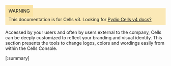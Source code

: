 
<div style="background-color: #fbe9b7;font-size: 14px;">
<span style="background-color: #fae4a6;padding: 10px;">WARNING</span>
<span style="padding: 10px;display: inline-block;">This documentation is for Cells v3. Looking for <a href="https://pydio.com/en/docs/cells/v4/quick-start">Pydio Cells v4 docs?</a></span>
</div>

Accessed by your users and often by users external to the company, Cells can be deeply customized to reflect your branding and visual identity. This section presents the tools to change logos, colors and wordings easily from within the Cells Console.

[:summary]